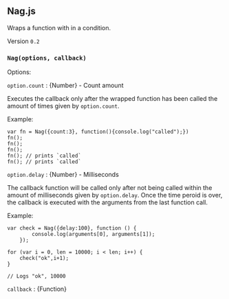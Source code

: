 ## Nag.js
Wraps a function with in a condition.

Version `0.2`

### `Nag(options, callback)`

Options:

`option.count` : {Number} - Count amount

Executes the callback only after the wrapped function has been called the amount of times given by `option.count`.

Example:

    var fn = Nag({count:3}, function(){console.log("called");})
    fn();
    fn();
    fn();
    fn(); // prints `called`
    fn(); // prints `called`

`option.delay` : {Number} - Milliseconds

The callback function will be called only after not being called within the amount of milliseconds given by `option.delay`. 
Once the time peroid is over, the callback is executed with the arguments from the last function call.

Example:

    var check = Nag({delay:100}, function () {
            console.log(arguments[0], arguments[1]);
        });

    for (var i = 0, len = 10000; i < len; i++) {
        check("ok",i+1); 
    }

    // Logs "ok", 10000
    
`callback` : {Function}
